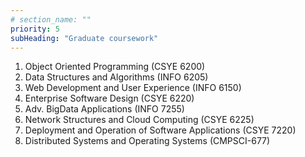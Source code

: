 ```yaml
---
# section_name: ""
priority: 5
subHeading: "Graduate coursework"
---
```



1. Object Oriented Programming (CSYE 6200)
2. Data Structures and Algorithms (INFO 6205)
3. Web Development and User Experience (INFO 6150)
4. Enterprise Software Design (CSYE 6220)
5. Adv. BigData Applications (INFO 7255)
6. Network Structures and Cloud Computing (CSYE 6225)
7. Deployment and Operation of Software Applications (CSYE 7220)
8. Distributed Systems and Operating Systems (CMPSCI-677)